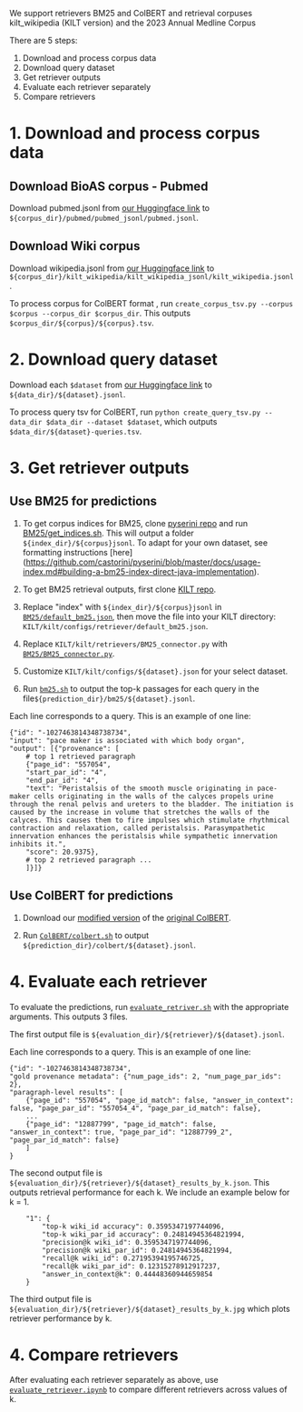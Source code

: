 We support retrievers BM25 and ColBERT and retrieval corpuses kilt_wikipedia (KILT version) and the 2023 Annual Medline Corpus

There are 5 steps: 
1. Download and process corpus data
2. Download query dataset
3. Get retriever outputs
4. Evaluate each retriever separately
5. Compare retrievers

# 1. Download and process corpus data

## Download BioAS corpus - Pubmed
<!-- 
        python download_pubmed_corpus.py --data_dir /data/tir/projects/tir6/general/afreens/dbqa/data
        This downloads the pubmed corpus in unprocessed form to ${data_dir}/bioasq/annual_zips/

        use python create_pubmed_jsonl.py --corpus_dir /data/tir/projects/tir6/general/afreens/dbqa/data/corpus_files
        This outputs 'pubmed/pubmed_jsonl/pubmed.jsonl' and 'pubmed/id2title.json' in corpus_dir 
        python create_page_paragraph_jsonl.py --corpus_dir /data/tir/projects/tir6/general/afreens/dbqa/data/corpus_files
    This outputs 'kilt_wikipedia/kilt_wikipedia_jsonl/kilt_wikipedia.jsonl" in your corpus_dir -->

Download pubmed.jsonl from [our Huggingface link](https://huggingface.co/datasets/jenhsia/ragged) to `${corpus_dir}/pubmed/pubmed_jsonl/pubmed.jsonl`.

## Download Wiki corpus
Download wikipedia.jsonl from [our Huggingface link](https://huggingface.co/datasets/jenhsia/ragged) to `${corpus_dir}/kilt_wikipedia/kilt_wikipedia_jsonl/kilt_wikipedia.jsonl`.
    

To process corpus for ColBERT format , run `create_corpus_tsv.py --corpus $corpus --corpus_dir $corpus_dir`.
This outputs `$corpus_dir/${corpus}/${corpus}.tsv`.

# 2. Download query dataset
Download each `$dataset` from [our Huggingface link](https://huggingface.co/datasets/jenhsia/ragged) to `${data_dir}/${dataset}.jsonl`.
    <!-- Download NQ, hotpotqa from KILT repo as nq.jsonl and hotpotqa.jsonl in the ${data_dir} Download BioASQ
        From Bioasq website, download the following into data_dir/bioasq/
        Task11BGoldenEnriched/11B*_golden.json and BioASQ-training11b/training11b.json from BioASQ
        python compile_bioasq_questions.py --data_dir --corpus_dir 
        This outputs bioasq.jsonl in the data_dir -->
    

To process query tsv for ColBERT, run `python create_query_tsv.py --data_dir $data_dir --dataset $dataset`, which outputs `$data_dir/${dataset}-queries.tsv`.

# 3. Get retriever outputs
## Use BM25 for predictions

1. To get corpus indices for BM25, clone [pyserini repo](https://github.com/castorini/pyserini) and run [BM25/get_indices.sh](https://github.com/neulab/ragged/blob/main/retriever/BM25/get_indices.sh). This will output a folder `${index_dir}/${corpus}jsonl`. To adapt for your own dataset, see formatting instructions [here] (https://github.com/castorini/pyserini/blob/master/docs/usage-index.md#building-a-bm25-index-direct-java-implementation).

2. To get BM25 retrieval outputs, first clone [KILT repo](https://github.com/facebookresearch/KILT/tree/main).

3. Replace "index" with `${index_dir}/${corpus}jsonl` in [`BM25/default_bm25.json`](https://github.com/neulab/ragged/blob/main/retriever/BM25/default_bm25.json), then move the file into your KILT directory: `KILT/kilt/configs/retriever/default_bm25.json`.

3. Replace `KILT/kilt/retrievers/BM25_connector.py` with [`BM25/BM25_connector.py`](https://github.com/neulab/ragged/blob/main/retriever/BM25/BM25_connector.py).

4. Customize `KILT/kilt/configs/${dataset}.json` for your select dataset.

5. Run [`bm25.sh`](https://github.com/neulab/ragged/blob/main/retriever/BM25/bm25.sh) to output the top-k passages for each query in the file`${prediction_dir}/bm25/${dataset}.jsonl`.

Each line corresponds to a query. This is an example of one line:
```
{"id": "-1027463814348738734", 
"input": "pace maker is associated with which body organ", 
"output": [{"provenance": [
    # top 1 retrieved paragraph
    {"page_id": "557054", 
    "start_par_id": "4", 
    "end_par_id": "4", 
    "text": "Peristalsis of the smooth muscle originating in pace-maker cells originating in the walls of the calyces propels urine through the renal pelvis and ureters to the bladder. The initiation is caused by the increase in volume that stretches the walls of the calyces. This causes them to fire impulses which stimulate rhythmical contraction and relaxation, called peristalsis. Parasympathetic innervation enhances the peristalsis while sympathetic innervation inhibits it.", 
    "score": 20.9375},
    # top 2 retrieved paragraph ...
    ]}]}
```


## Use ColBERT for predictions
1. Download our [modified version](https://github.com/jenhsia/RAGGED_ColBERT) of the [original ColBERT](https://github.com/stanford-futuredata/ColBERT).

2. Run [`ColBERT/colbert.sh`](https://github.com/neulab/ragged/blob/main/retriever/ColBERT/colbert.sh) to output `${prediction_dir}/colbert/${dataset}.jsonl`.

# 4. Evaluate each retriever
To evaluate the predictions, run [`evaluate_retriver.sh`](https://github.com/neulab/ragged/blob/main/retriever/evaluate_retriever.sh) with the appropriate arguments.
This outputs 3 files.

The first output file is `${evaluation_dir}/${retriever}/${dataset}.jsonl`. 
<!-- For each line/query, we include paragraph-level results for each of the k retrieved paragraphs. We include an example of one line below, 
where 'id' corresponds to the query id. -->
Each line corresponds to a query. This is an example of one line:
```
{"id": "-1027463814348738734",
"gold provenance metadata": {"num_page_ids": 2, "num_page_par_ids": 2}, 
"paragraph-level results": [
    {"page_id": "557054", "page_id_match": false, "answer_in_context": false, "page_par_id": "557054_4", "page_par_id_match": false},
    ...
    {"page_id": "12887799", "page_id_match": false, "answer_in_context": true, "page_par_id": "12887799_2", "page_par_id_match": false}
    ]
}
```

The second output file is `${evaluation_dir}/${retriever}/${dataset}_results_by_k.json`.
This outputs retrieval performance for each k. We include an example below for k = 1.
```
    "1": {
        "top-k wiki_id accuracy": 0.3595347197744096,
        "top-k wiki_par_id accuracy": 0.24814945364821994,
        "precision@k wiki_id": 0.3595347197744096,
        "precision@k wiki_par_id": 0.24814945364821994,
        "recall@k wiki_id": 0.27195394195746725,
        "recall@k wiki_par_id": 0.12315278912917237,
        "answer_in_context@k": 0.44448360944659854
    }
```

The third output file is `${evaluation_dir}/${retriever}/${dataset}_results_by_k.jpg` which plots retriever performance by k. 

# 4. Compare retrievers
After evaluating each retriever separately as above, use [`evaluate_retriever.ipynb`](https://github.com/neulab/ragged/blob/main/retriever/evaluate_retriever.ipynb) to compare different retrievers across values of k.








